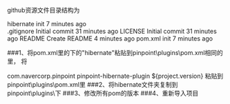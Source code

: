 
github资源文件目录结构为

hibernate           init                        7 minutes ago                                   
.gitignore           Initial commit                        31 minutes ago
LICENSE           Initial commit                        31 minutes ago
README           Create README                        4 minutes ago
pom.xml           init                        7 minutes ago 

###1、将pom.xml里的<modules>下的"<module>hibernate</module>"粘贴到pinpoint\plugins\pom.xml相同的<modules>里，
将  
  
  <dependency>  
  <groupId>com.navercorp.pinpoint</groupId>  
  <artifactId>pinpoint-hibernate-plugin</artifactId>  
  <version>${project.version}</version>  
</dependency>  
粘贴到pinpoint\plugins\pom.xml里  
###2、将hibernate文件夹复制到pinpoint\plugins\下
###3、修改所有pom的版本
###4、重新导入项目  
